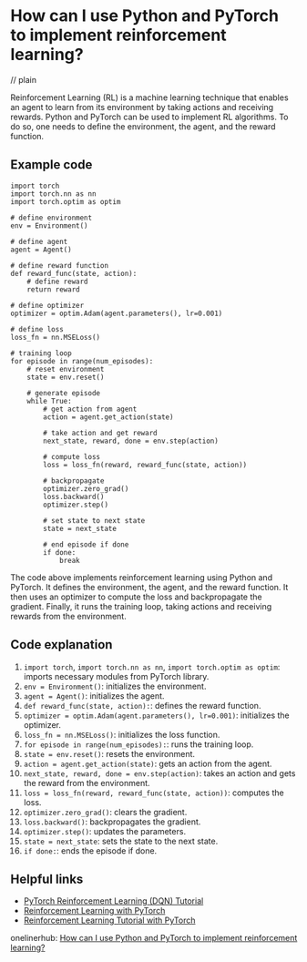 # How can I use Python and PyTorch to implement reinforcement learning?
// plain

Reinforcement Learning (RL) is a machine learning technique that enables an agent to learn from its environment by taking actions and receiving rewards. Python and PyTorch can be used to implement RL algorithms. To do so, one needs to define the environment, the agent, and the reward function.

## Example code

```
import torch
import torch.nn as nn
import torch.optim as optim

# define environment
env = Environment()

# define agent
agent = Agent()

# define reward function
def reward_func(state, action):
    # define reward
    return reward

# define optimizer
optimizer = optim.Adam(agent.parameters(), lr=0.001)

# define loss
loss_fn = nn.MSELoss()

# training loop
for episode in range(num_episodes):
    # reset environment
    state = env.reset()

    # generate episode
    while True:
        # get action from agent
        action = agent.get_action(state)

        # take action and get reward
        next_state, reward, done = env.step(action)

        # compute loss
        loss = loss_fn(reward, reward_func(state, action))

        # backpropagate
        optimizer.zero_grad()
        loss.backward()
        optimizer.step()

        # set state to next state
        state = next_state

        # end episode if done
        if done:
            break
```

The code above implements reinforcement learning using Python and PyTorch. It defines the environment, the agent, and the reward function. It then uses an optimizer to compute the loss and backpropagate the gradient. Finally, it runs the training loop, taking actions and receiving rewards from the environment.

## Code explanation

1. `import torch`, `import torch.nn as nn`, `import torch.optim as optim`: imports necessary modules from PyTorch library.
2. `env = Environment()`: initializes the environment.
3. `agent = Agent()`: initializes the agent.
4. `def reward_func(state, action):`: defines the reward function.
5. `optimizer = optim.Adam(agent.parameters(), lr=0.001)`: initializes the optimizer.
6. `loss_fn = nn.MSELoss()`: initializes the loss function.
7. `for episode in range(num_episodes):`: runs the training loop.
8. `state = env.reset()`: resets the environment.
9. `action = agent.get_action(state)`: gets an action from the agent.
10. `next_state, reward, done = env.step(action)`: takes an action and gets the reward from the environment.
11. `loss = loss_fn(reward, reward_func(state, action))`: computes the loss.
12. `optimizer.zero_grad()`: clears the gradient.
13. `loss.backward()`: backpropagates the gradient.
14. `optimizer.step()`: updates the parameters.
15. `state = next_state`: sets the state to the next state.
16. `if done:`: ends the episode if done.

## Helpful links
- [PyTorch Reinforcement Learning (DQN) Tutorial](https://pytorch.org/tutorials/intermediate/reinforcement_q_learning.html)
- [Reinforcement Learning with PyTorch](https://towardsdatascience.com/reinforcement-learning-with-pytorch-d445f8cf9bbe)
- [Reinforcement Learning Tutorial with PyTorch](https://www.analyticsvidhya.com/blog/2017/01/introduction-to-reinforcement-learning-implementation/)

onelinerhub: [How can I use Python and PyTorch to implement reinforcement learning?](https://onelinerhub.com/python-pytorch/how-can-i-use-python-and-pytorch-to-implement-reinforcement-learning)